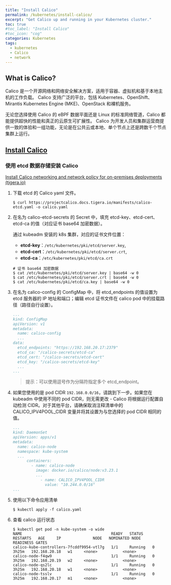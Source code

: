 ```yaml
---
title: "Install Calico"
permalink: /kubernetes/install-calico/
excerpt: "Get Calico up and running in your Kubernetes cluster."
toc: true
#toc_label: "Install Calico"
#toc_icon: "cog"
categories: Kubernetes
tags:
  - kubernetes
  - Calico
  - network
---
```


## What is Calico?

Calico 是一个开源网络和网络安全解决方案，适用于容器、虚拟机和基于本地主机的工作负载。 Calico 支持广泛的平台，包括 Kubernetes、OpenShift、Mirantis Kubernetes Engine (MKE)、OpenStack 和裸机服务。

无论您选择使用 Calico 的 eBPF 数据平面还是 Linux 的标准网络管道，Calico 都能提供超快的性能和真正的云原生可扩展性。 Calico 为开发人员和集群运营商提供一致的体验和一组功能，无论是在公共云或本地、单个节点上还是跨数千个节点集群上运行。

## [Install Calico](https://projectcalico.docs.tigera.io/getting-started/)

### 使用 etcd 数据存储安装 Calico

[Install Calico networking and network policy for on-premises deployments (tigera.io)](https://projectcalico.docs.tigera.io/getting-started/kubernetes/self-managed-onprem/onpremises#install-calico-with-etcd-datastore)

1. 下载 etcd 的 Calico yaml 文件。

   ```shell
   $ curl https://projectcalico.docs.tigera.io/manifests/calico-etcd.yaml -o calico.yaml
   ```

2. 在名为 calico-etcd-secrets 的 Secret 中，填充 etcd-key、etcd-cert、etcd-ca 的值（对应证书 base64 加密数据）。

   通过 kubeadm 安装的 k8s 集群，对应的证书文件位置：

   - **etcd-key**：`/etc/kubernetes/pki/etcd/server.key`,
   - **etcd-cert**：`/etc/kubernetes/pki/etcd/server.crt`,
   - **etcd-ca**：`/etc/kubernetes/pki/etcd/ca.crt`

   ```shell
   # 证书 base64 加密数据
   $ cat /etc/kubernetes/pki/etcd/server.key | base64 -w 0
   $ cat /etc/kubernetes/pki/etcd/server.crt | base64 -w 0
   $ cat /etc/kubernetes/pki/etcd/ca.key | base64 -w 0
   ```

3. 在名为 calico-config 的 ConfigMap 中，将 etcd_endpoints 的值设置为 etcd 服务器的 IP 地址和端口；编辑 etcd 证书文件在 calico pod 中的挂载路径（路径自行设置）。

   ```yaml
   ...
   kind: ConfigMap
   apiVersion: v1
   metadata:
     name: calico-config
     ...
   data:
     etcd_endpoints: "https://192.168.20.17:2379"
     etcd_ca: "/calico-secrets/etcd-ca"
     etcd_cert: "/calico-secrets/etcd-cert"
     etcd_key: "/calico-secrets/etcd-key"
     ...
   ...
   ```

   > 提示：可以使用逗号作为分隔符指定多个 etcd_endpoint。

4. 如果您使用的是 pod CIDR `192.168.0.0/16`，请跳到下一步。如果您在 kubeadm 中使用不同的 pod CIDR，则无需更改 - Calico 将根据运行配置自动检测 CIDR。对于其他平台，请确保取消注释清单中的 CALICO_IPV4POOL_CIDR 变量并将其设置为与您选择的 pod CIDR 相同的值。

   ```yaml
   ...
   kind: DaemonSet
   apiVersion: apps/v1
   metadata:
     name: calico-node
     namespace: kube-system
     ...
         containers:
           - name: calico-node
             image: docker.io/calico/node:v3.23.1
             ...
               - name: CALICO_IPV4POOL_CIDR
                 value: "10.244.0.0/16"
   ...
   ```

5. 使用以下命令应用清单

   ```shell
   $ kubectl apply -f calico.yaml
   ```

6. 查看 calico 运行状态

   ```shell
   $ kubectl get pod -n kube-system -o wide
   NAME                                       READY   STATUS    RESTARTS   AGE     IP              NODE   NOMINATED NODE   READINESS GATES
   calico-kube-controllers-7fcddf9954-vtl7g   1/1     Running   0          3h25m   192.168.20.18   w1     <none>           <none>
   calico-node-f4qw9                          1/1     Running   0          3h25m   192.168.20.19   w2     <none>           <none>
   calico-node-qs2lc                          1/1     Running   0          3h25m   192.168.20.18   w1     <none>           <none>
   calico-node-tsslv                          1/1     Running   0          3h25m   192.168.20.17   m1     <none>           <none>
   ```

   